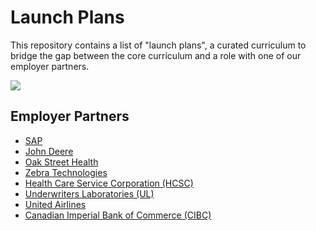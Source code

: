 # Launch Plans

This repository contains a list of "launch plans", a curated curriculum to bridge the gap between the core curriculum and a role with one of our employer partners.

![](./assets/the-blues-brothers_bridge-jump.gif)

## Employer Partners

- [SAP](./partners/SAP.md)
- [John Deere](./partners/JOHN_DEERE.md)
- [Oak Street Health](./partners/OAK_STREET_HEALTH.md)
- [Zebra Technologies](./partners/ZEBRA_TECHNOLOGIES.md)
- [Health Care Service Corporation (HCSC)](./partners/HEALTH_CARE_SERVICE_CORPORATION.md)
- [Underwriters Laboratories (UL)](./partners/UNDERWRITERS_LABORATORIES.md)
- [United Airlines](./partners/UNITED_AIRLINES.md)
- [Canadian Imperial Bank of Commerce (CIBC)](./partners/CANADIAN_IMPERIAL_BANK_OF_COMMERCE.md)
